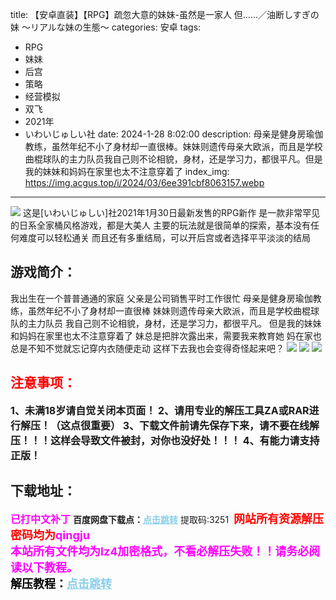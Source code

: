 title: 【安卓直装】【RPG】疏忽大意的妹妹-虽然是一家人 但……／油断しすぎの妹 ～リアルな妹の生態～
categories: 安卓
tags:
- RPG
- 妹妹
- 后宫
- 策略
- 经营模拟
- 双飞
- 2021年
- いわいじゅしい社
date: 2024-1-28 8:02:00
description: 母亲是健身房瑜伽教练，虽然年纪不小了身材却一直很棒。妹妹则遗传母亲大欧派，而且是学校曲棍球队的主力队员我自己则不论相貌，身材，还是学习力，都很平凡。但是我的妹妹和妈妈在家里也太不注意穿着了
index_img: https://img.acgus.top/i/2024/03/6ee391cbf8063157.webp
---
![](https://img.acgus.top/i/2024/03/6ee391cbf8063157.webp)
这是[いわいじゅしい]社2021年1月30日最新发售的RPG新作
是一款非常罕见的日系全家桶风格游戏，都是大美人
主要的玩法就是很简单的探索，基本没有任何难度可以轻松通关
而且还有多重结局，可以开后宫或者选择平平淡淡的结局

## 游戏简介：
我出生在一个普普通通的家庭
父亲是公司销售平时工作很忙
母亲是健身房瑜伽教练，虽然年纪不小了身材却一直很棒
妹妹则遗传母亲大欧派，而且是学校曲棍球队的主力队员
我自己则不论相貌，身材，还是学习力，都很平凡。
但是我的妹妹和妈妈在家里也太不注意穿着了
妹总是把胖次露出来，需要我来教育她
妈在家也总是不知不觉就忘记穿内衣随便走动
这样下去我也会变得奇怪起来吧？
![](https://img.acgus.top/i/2024/03/5887ee0fc0063203.webp)
![](https://img.acgus.top/i/2024/03/6d568190ca063201.webp)
![](https://img.acgus.top/i/2024/03/4b23bbeffb063159.webp)





## <font color=#FF0000 >注意事项：</font>
<font size=3><b>1、未满18岁请自觉关闭本页面！
2、请用专业的解压工具ZA或RAR进行解压！（这点很重要）
3、下载文件前请先保存下来，请不要在线解压！！！这样会导致文件被封，对你也没好处！！！
4、有能力请支持正版！</b></font>

## 下载地址：
<font color=#FF00FF size=3><b>已打中文补丁</b></font>
<b>百度网盘下载点：</b><a href="https://pan.baidu.com/s/1ZJ49rh12HF6w1dcOkj4jEA?pwd=3251" style="color: #87CEEB;"><b>点击跳转</b></a> 提取码:3251
<a style="padding: 0" href="https://post.qingju.org/AD/"><img style="max-width:100%" src="https://img.acgus.top/i/2024/07/478f689b8021d8d499ab43d21acf137a.gif" alt=""></a>
<b><font color=#FF0000 size=4>网站所有资源解压密码均为</b></font><b><font color=#FF00FF size=4>qingju</font><font color=#FF0000 ></font></b><br><b><font color=#FF00FF size=4>本站所有文件均为lz4加密格式，不看必解压失败！！请务必阅读以下教程。</b></font><br><b><font color=#000 size=4>解压教程：</b><a href="https://post.qingju.org/tutorial/000/" style="color: #87CEEB;"><b>点击跳转</b></a>